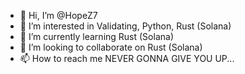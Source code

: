 - 👋 Hi, I’m @HopeZ7
- 👀 I’m interested in Validating, Python, Rust (Solana)
- 🌱 I’m currently learning Rust (Solana)
- 💞️ I’m looking to collaborate on Rust (Solana)
- 📫 How to reach me NEVER GONNA GIVE YOU UP...

<!---
HopeZ7/HopeZ7 is a ✨ special ✨ repository because its `README.md` (this file) appears on your GitHub profile.
You can click the Preview link to take a look at your changes.
--->
